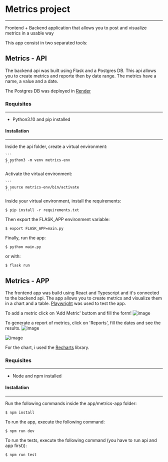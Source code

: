 # Metrics project
***
Frontend + Backend application that allows you to post and visualize metrics in a usable way

This app consist in two separated tools:

## Metrics - API
The backend api was built using Flask and a Postgres DB. 
This api allows you to create metrics and reporte then by date range.
The metrics have a name, a value and a date.

The Postgres DB was deployed in [Render](https://render.com/)

### Requisites
***
* Python3.10 and pip installed



#### Installation
***

  Inside the api folder, create a virtual environment:
    
    ```
    $ python3 -m venv metrics-env
    ```
    
  Activate the virtual environment:
    
    ```
    $ source metrics-env/bin/activate
    ```

  Inside your virtual environment, install the requirements:
  
  ```
  $ pip install -r requirements.txt
  ```

  Then export the FLASK_APP environment variable:

  ```
  $ export FLASK_APP=main.py
  ```

Finally, run the app:

  ```
  $ python main.py
  ```
  or with:
  ```
  $ flask run
  ```


## Metrics - APP
The frontend app was build using React and Typescript and it's connected to the backend api.
The app allows you to create metrics and visualize them in a chart and a table. 
[Playwright](https://playwright.dev/) was used to test the app.

To add a metric click on 'Add Metric' buttom and fill the form!
![image](https://user-images.githubusercontent.com/33008435/226356731-430a0a9c-85b3-48ef-91e9-ba3e2bf3f3e7.png)

To generate a report of metrics, click on 'Reports', fill the dates and see the results.
![image](https://user-images.githubusercontent.com/33008435/226357086-16b1a522-d80c-4f65-9970-772f835fe308.png)

![image](https://user-images.githubusercontent.com/33008435/226357379-a2e156d6-7e81-4750-b547-88b54b177ce7.png)




For the chart, i used the [Recharts](https://recharts.org/en-US/) library.

### Requisites
***
* Node and npm installed

#### Installation
***
Run the following commands inside the app/metrics-app folder:

  ```
  $ npm install
  ```

To run the app, execute the following command:

  ```
  $ npm run dev
  ```
To run the tests, execute the following command (you have to run api and app first)):

  ```
  $ npm run test
  ```
